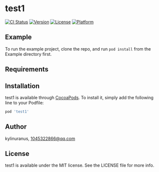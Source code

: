 # test1

[![CI Status](https://img.shields.io/travis/kylinuranus/test1.svg?style=flat)](https://travis-ci.org/kylinuranus/test1)
[![Version](https://img.shields.io/cocoapods/v/test1.svg?style=flat)](https://cocoapods.org/pods/test1)
[![License](https://img.shields.io/cocoapods/l/test1.svg?style=flat)](https://cocoapods.org/pods/test1)
[![Platform](https://img.shields.io/cocoapods/p/test1.svg?style=flat)](https://cocoapods.org/pods/test1)

## Example

To run the example project, clone the repo, and run `pod install` from the Example directory first.

## Requirements

## Installation

test1 is available through [CocoaPods](https://cocoapods.org). To install
it, simply add the following line to your Podfile:

```ruby
pod 'test1'
```

## Author

kylinuranus, 1045322866@qq.com

## License

test1 is available under the MIT license. See the LICENSE file for more info.
